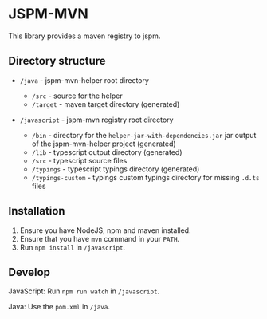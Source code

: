 JSPM-MVN
========

This library provides a maven registry to jspm.

Directory structure
-------------------

- `/java` - jspm-mvn-helper root directory
    - `/src` - source for the helper
    - `/target` - maven target directory  (generated)

- `/javascript` - jspm-mvn registry root directory
    - `/bin` - directory for the `helper-jar-with-dependencies.jar` jar output of the jspm-mvn-helper project  (generated)
    - `/lib` - typescript output directory (generated)
    - `/src` - typescript source files
    - `/typings` - typescript typings directory (generated)
    - `/typings-custom` - typings custom typings directory for missing `.d.ts` files

Installation
------------

1. Ensure you have NodeJS, npm and maven installed.
2. Ensure that you have `mvn` command in your `PATH`.
3. Run `npm install` in `/javascript`.

Develop
-------

JavaScript: Run `npm run watch` in `/javascript`.

Java: Use the `pom.xml` in `/java`.
